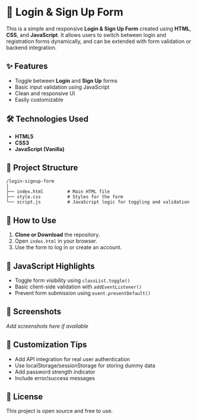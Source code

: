 # 🔐 Login & Sign Up Form

This is a simple and responsive **Login & Sign Up Form** created using **HTML**, **CSS**, and **JavaScript**. It allows users to switch between login and registration forms dynamically, and can be extended with form validation or backend integration.

## ✨ Features

- Toggle between **Login** and **Sign Up** forms
- Basic input validation using JavaScript
- Clean and responsive UI
- Easily customizable

## 🛠️ Technologies Used

- **HTML5**
- **CSS3**
- **JavaScript (Vanilla)**

## 📂 Project Structure

```
/login-signup-form
│
├── index.html         # Main HTML file
├── style.css          # Styles for the form
└── script.js          # JavaScript logic for toggling and validation
```

## 🚀 How to Use

1. **Clone or Download** the repository.
2. Open `index.html` in your browser.
3. Use the form to log in or create an account.

## 🧠 JavaScript Highlights

- Toggle form visibility using `classList.toggle()`
- Basic client-side validation with `addEventListener()`
- Prevent form submission using `event.preventDefault()`

## 📸 Screenshots

_Add screenshots here if available_

## 📝 Customization Tips

- Add API integration for real user authentication
- Use localStorage/sessionStorage for storing dummy data
- Add password strength indicator
- Include error/success messages

## 📃 License

This project is open source and free to use.
